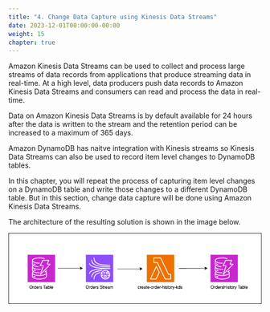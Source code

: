 ```yaml
---
title: "4. Change Data Capture using Kinesis Data Streams"
date: 2023-12-01T00:00:00-00:00
weight: 15
chapter: true
---
```


Amazon Kinesis Data Streams can be used to collect and process large streams of data records from applications that produce streaming data in real-time. At a high level, data producers push data records to Amazon Kinesis Data Streams and consumers can read and process the data in real-time.

Data on Amazon Kinesis Data Streams is by default available for 24 hours after the data is written to the stream and the retention period can be increased to a maximum of 365 days.

Amazon DynamoDB has naitve integration with Kinesis streams so Kinesis Data Streams can also be used to record item level changes to DynamoDB tables.

In this chapter, you will repeat the process of capturing item level changes on a DynamoDB table and write those changes to a different DynamoDB table. But in this section, change data capture will be done using Amazon Kinesis Data Streams.

The architecture of the resulting solution is shown in the image below.

![Final Deployment Architecture](/static/images/change-data-capture/cdc-kds/create-order-history-kds.png)
